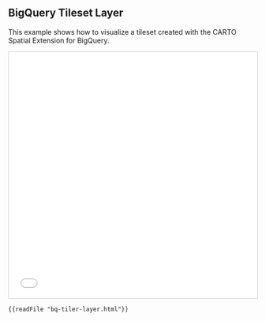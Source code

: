 ## BigQuery Tileset Layer

This example shows how to visualize a tileset created with the CARTO Spatial Extension for BigQuery.

<iframe src="../bq-tiler-layer.html" style="border: 1px solid #cfcfcf; width: 100%;height:500px" title="BigQuery Tileset Layer"></iframe>

```html
{{readFile "bq-tiler-layer.html"}}
```
